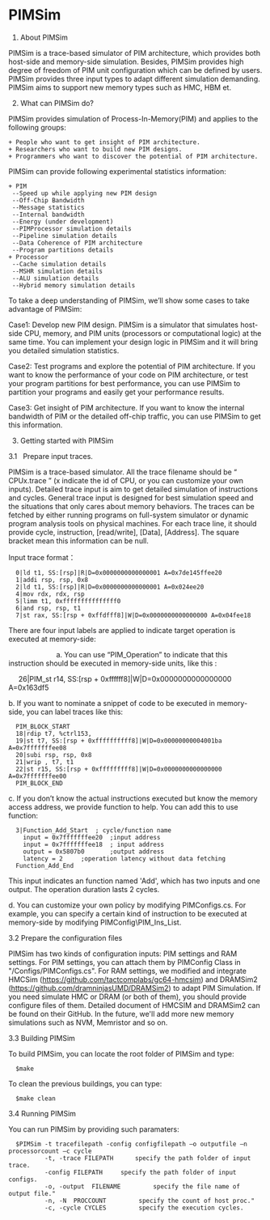 # PIMSim

1.	About PIMSim

PIMSim is a trace-based simulator of PIM architecture, which provides both host-side and memory-side simulation. Besides, PIMSim provides high degree of freedom of PIM unit configuration which can be defined by users. PIMSim provides three input types to adapt different simulation demanding. PIMSim aims to support new memory types such as HMC, HBM et.

2.  What can PIMSim do?

PIMSim provides simulation of Process-In-Memory(PIM) and applies to the following groups:

    + People who want to get insight of PIM architecture.
    + Researchers who want to build new PIM designs.
    + Programmers who want to discover the potential of PIM architecture.

PIMSim can provide following experimental statistics information:

    + PIM
     --Speed up while applying new PIM design
     --Off-Chip Bandwidth
     --Message statistics
     --Internal bandwidth
     --Energy (under development)
     --PIMProcessor simulation details
     --Pipeline simulation details
     --Data Coherence of PIM architecture
     --Program partitions details
    + Processor
     --Cache simulation details
     --MSHR simulation details
     --ALU simulation details
     --Hybrid memory simulation details
            

To take a deep understanding of PIMSim, we’ll show some cases to take advantage of PIMSim:

Case1: Develop new PIM design. 
PIMSim is a simulator that simulates host-side CPU, memory, and PIM units (processors or computational logic) at the same time. You can implement your design logic in PIMSim and it will bring you detailed simulation statistics.

Case2: Test programs and explore the potential of PIM architecture.
If you want to know the performance of your code on PIM architecture, or test your program partitions for best performance, you can use PIMSim to partition your programs and easily get your performance results.

Case3: Get insight of PIM architecture.
If you want to know the internal bandwidth of PIM or the detailed off-chip traffic, you can use PIMSim to get this information.

3.  Getting started with PIMSim

3.1    Prepare input traces.

PIMSim is a trace-based simulator. All the trace filename should be “ CPUx.trace ” (x indicate the id of CPU, or you can customize your own inputs). Detailed trace input is aim to get detailed simulation of instructions and cycles. General trace input is designed for best simulation speed and the situations that only cares about memory behaviors. The traces can be fetched by either running programs on full-system simulator or dynamic program analysis tools on physical machines. For each trace line, it should provide cycle, instruction, [read/write], [Data], [Address]. The square bracket mean this information can be null.

Input trace format：

      0|ld t1, SS:[rsp]|R|D=0x0000000000000001 A=0x7de145ffee20
      1|addi rsp, rsp, 0x8
      2|ld t1, SS:[rsp]|R|D=0x0000000000000001 A=0x024ee20
      4|mov rdx, rdx, rsp
      5|limm t1, 0xfffffffffffffff0
      6|and rsp, rsp, t1
      7|st rax, SS:[rsp + 0xffdfff8]|W|D=0x0000000000000000 A=0x04fee18

There are four input labels are applied to indicate target operation is executed at memory-side:
                        
                        
a.    You can use “PIM_Operation” to indicate that this instruction should be executed in memory-side units, like this :

      26|PIM_st r14, SS:[rsp + 0xffffff8]|W|D=0x0000000000000000 A=0x163df5

b.    If you want to nominate a snippet of code to be executed in memory-side, you can label traces like this:

      PIM_BLOCK_START
      18|rdip t7, %ctrl153, 
      19|st t7, SS:[rsp + 0xffffffffff8]|W|D=0x00000000004001ba A=0x7fffffffee08
      20|subi rsp, rsp, 0x8
      21|wrip , t7, t1
      22|st r15, SS:[rsp + 0xfffffffff8]|W|D=0x0000000000000000 A=0x7fffffffee00
      PIM_BLOCK_END

c.    If you don’t know the actual instructions executed but know the memory access address, we provide function to help. You can add this to use function:

      3|Function_Add_Start  ; cycle/function name
        input = 0x7fffffffee20	;input address
        input = 0x7fffffffee18	; input address
        output = 0x5807b0		;output address
        latency = 2		;operation latency without data fetching 
      Function_Add_End                      
                       
This input indicates an function named 'Add', which has two inputs and one output. The operation duration lasts 2 cycles.

d.	You can customize your own policy by modifying PIMConfigs.cs. For example, you can specify a certain kind of instruction to be executed at memory-side by modifying PIMConfig\PIM_Ins_List.


3.2   Prepare the configuration files

PIMSim has two kinds of configuration inputs: PIM settings and RAM settings. For PIM settings, you can attach them by PIMConfig Class in "/Configs/PIMConfigs.cs". For RAM settings, we modified and integrate HMCSim (https://github.com/tactcomplabs/gc64-hmcsim) and DRAMSim2 (https://github.com/dramninjasUMD/DRAMSim2) to adapt PIM Simulation. If you need simulate HMC or DRAM (or both of them), you should provide configure files of them. Detailed document of HMCSIM and DRAMSim2 can be found on their GitHub. In the future, we'll add more new memory simulations such as NVM, Memristor and so on.


3.3   Building PIMSim

To build PIMSim, you can locate the root folder of PIMSim and type:

      $make

To clean the previous buildings, you can type:

      $make clean


3.4   Running PIMSim

You can run PIMSim by providing such paramaters:

      $PIMSim -t tracefilepath -config configfilepath –o outputfile –n processorcount –c cycle
              -t, -trace FILEPATH      specify the path folder of input trace.            
              -config FILEPATH     specify the path folder of input configs.            
              -o, -output  FILENAME         specify the file name of output file."
              -n, -N  PROCCOUNT         specify the count of host proc."
              -c, -cycle CYCLES         specify the execution cycles.

